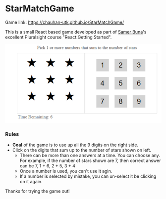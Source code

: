 # StarMatchGame

Game link: https://chauhan-utk.github.io/StarMatchGame/

This is a small React based game developed as part of [Samer Buna](https://github.com/samerbuna)'s excellent Pluralsight course "React:Getting Started".

<img src="StarMatchGame_1.png">

### Rules

- **Goal** of the game is to use up all the 9 digits on the right side.
- Click on the digits that sum up to the number of stars shown on left.
  - There can be more than one answers at a time. You can choose any. For example, if the number of stars shown are 7, then correct answer can be 7, 1 + 6, 2 + 5, 3 + 4
  - Once a number is used, you can't use it agin.
  - If a number is selected by mistake, you can un-select it be clicking on it again.

Thanks for trying the game out!
